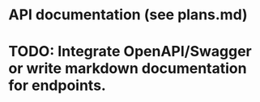 # API documentation (see plans.md)
# TODO: Integrate OpenAPI/Swagger or write markdown documentation for endpoints.
